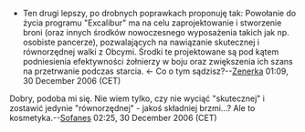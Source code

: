 - Ten drugi lepszy, po drobnych poprawkach proponuję tak: Powołanie do
  życia programu "Excalibur" ma na celu zaprojektowanie i stworzenie
  broni (oraz innych środków nowoczesnego wyposażenia takich jak np.
  osobiste pancerze), pozwalających na nawiązanie skutecznej i
  równorzędnej walki z Obcymi. Środki te projektowane są pod kątem
  podniesienia efektywności żołnierzy w boju oraz zwiększenia ich szans
  na przetrwanie podczas starcia. \<- Co o tym
  sądzisz?--[Zenerka](User:Zenerka "wikilink") 01:09, 30 December 2006
  (CET)

Dobry, podoba mi się. Nie wiem tylko, czy nie wyciąć "skutecznej" i
zostawić jedynie "równorzędnej" - jakoś składniej brzmi...? Ale to
kosmetyka.--[Sofanes](User:Sofanes "wikilink") 02:25, 30 December 2006
(CET)